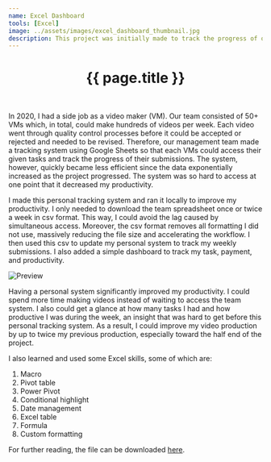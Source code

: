 ```yaml
---
name: Excel Dashboard
tools: [Excel]
image: ../assets/images/excel_dashboard_thumbnail.jpg
description: This project was initially made to track the progress of one of my side jobs. The dashboard was later added as a quick evaluation of my performance.
---
```


<!-- <h1 align="center">Excel Dashboard</h1> -->
<h1 align="center"><b>{{ page.title }}</b></h1><br>

In 2020, I had a side job as a video maker (VM). Our team consisted of 50+ VMs which, in total, could make hundreds of videos per week. Each video went through quality control processes before it could be accepted or rejected and needed to be revised. Therefore, our management team made a tracking system using Google Sheets so that each VMs could access their given tasks and track the progress of their submissions. The system, however, quickly became less efficient since the data exponentially increased as the project progressed. The system was so hard to access at one point that it decreased my productivity.

I made this personal tracking system and ran it locally to improve my productivity. I only needed to download the team spreadsheet once or twice a week in csv format. This way, I could avoid the lag caused by simultaneous access. Moreover, the csv format removes all formatting I did not use, massively reducing the file size and accelerating the workflow. I then used this csv to update my personal system to track my weekly submissions. I also added a simple dashboard to track my task, payment, and productivity.

![Preview](../assets/gif/personal-dashboard.gif)

Having a personal system significantly improved my productivity. I could spend more time making videos instead of waiting to access the team system. I also could get a glance at how many tasks I had and how productive I was during the week, an insight that was hard to get before this personal tracking system. As a result, I could improve my video production by up to twice my previous production, especially toward the half end of the project.

I also learned and used some Excel skills, some of which are:
1. Macro
1. Pivot table
1. Power Pivot
1. Conditional highlight
1. Date management
1. Excel table
1. Formula
1. Custom formatting

For further reading, the file can be downloaded <a href="../assets/excel/Personal dashboard.xlsm" download>here</a>.